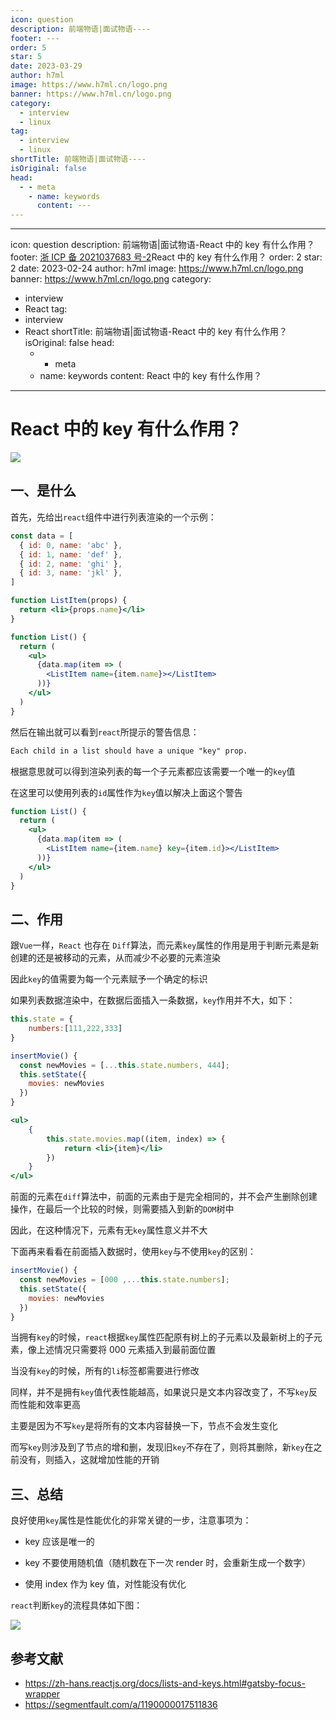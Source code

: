 ```yaml
---
icon: question
description: 前端物语|面试物语----
footer: ---
order: 5
star: 5
date: 2023-03-29
author: h7ml
image: https://www.h7ml.cn/logo.png
banner: https://www.h7ml.cn/logo.png
category:
  - interview
  - linux
tag:
  - interview
  - linux
shortTitle: 前端物语|面试物语----
isOriginal: false
head:
  - - meta
    - name: keywords
      content: ---
---
```


---

icon: question description: 前端物语|面试物语-React 中的 key 有什么作用？ footer: <a href='https://beian.mit.gov.cn/' target='blank'>浙 ICP 备 2021037683 号-2</a>React 中的 key 有什么作用？ order: 2 star: 2 date: 2023-02-24 author: h7ml image: <https://www.h7ml.cn/logo.png> banner: <https://www.h7ml.cn/logo.png> category:

- interview
- React tag:
- interview
- React shortTitle: 前端物语|面试物语-React 中的 key 有什么作用？ isOriginal: false head:
  - - meta
  - name: keywords content: React 中的 key 有什么作用？

---

# React 中的 key 有什么作用？

![](http://static.5ibug.net/vitepress/assets/images/interview/31677360-dd69-11eb-ab90-d9ae814b240d.png)

## 一、是什么

首先，先给出`react`组件中进行列表渲染的一个示例：

```jsx
const data = [
  { id: 0, name: 'abc' },
  { id: 1, name: 'def' },
  { id: 2, name: 'ghi' },
  { id: 3, name: 'jkl' },
]

function ListItem(props) {
  return <li>{props.name}</li>
}

function List() {
  return (
    <ul>
      {data.map(item => (
        <ListItem name={item.name}></ListItem>
      ))}
    </ul>
  )
}
```

然后在输出就可以看到`react`所提示的警告信息：

```tex
Each child in a list should have a unique "key" prop.
```

根据意思就可以得到渲染列表的每一个子元素都应该需要一个唯一的`key`值

在这里可以使用列表的`id`属性作为`key`值以解决上面这个警告

```jsx
function List() {
  return (
    <ul>
      {data.map(item => (
        <ListItem name={item.name} key={item.id}></ListItem>
      ))}
    </ul>
  )
}
```

## 二、作用

跟`Vue`一样，`React` 也存在 `Diff`算法，而元素`key`属性的作用是用于判断元素是新创建的还是被移动的元素，从而减少不必要的元素渲染

因此`key`的值需要为每一个元素赋予一个确定的标识

如果列表数据渲染中，在数据后面插入一条数据，`key`作用并不大，如下：

```jsx
this.state = {
    numbers:[111,222,333]
}

insertMovie() {
  const newMovies = [...this.state.numbers, 444];
  this.setState({
    movies: newMovies
  })
}

<ul>
    {
        this.state.movies.map((item, index) => {
            return <li>{item}</li>
        })
    }
</ul>
```

前面的元素在`diff`算法中，前面的元素由于是完全相同的，并不会产生删除创建操作，在最后一个比较的时候，则需要插入到新的`DOM`树中

因此，在这种情况下，元素有无`key`属性意义并不大

下面再来看看在前面插入数据时，使用`key`与不使用`key`的区别：

```js
insertMovie() {
  const newMovies = [000 ,...this.state.numbers];
  this.setState({
    movies: newMovies
  })
}
```

当拥有`key`的时候，`react`根据`key`属性匹配原有树上的子元素以及最新树上的子元素，像上述情况只需要将 000 元素插入到最前面位置

当没有`key`的时候，所有的`li`标签都需要进行修改

同样，并不是拥有`key`值代表性能越高，如果说只是文本内容改变了，不写`key`反而性能和效率更高

主要是因为不写`key`是将所有的文本内容替换一下，节点不会发生变化

而写`key`则涉及到了节点的增和删，发现旧`key`不存在了，则将其删除，新`key`在之前没有，则插入，这就增加性能的开销

## 三、总结

良好使用`key`属性是性能优化的非常关键的一步，注意事项为：

- key 应该是唯一的
- key 不要使用随机值（随机数在下一次 render 时，会重新生成一个数字）

- 使用 index 作为 key 值，对性能没有优化

`react`判断`key`的流程具体如下图：

![](http://static.5ibug.net/vitepress/assets/images/interview/3b9afe10-dd69-11eb-ab90-d9ae814b240d.png)

## 参考文献

- <https://zh-hans.reactjs.org/docs/lists-and-keys.html#gatsby-focus-wrapper>
- <https://segmentfault.com/a/1190000017511836>
